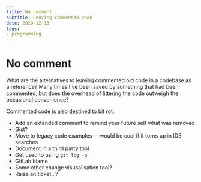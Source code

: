 ```yaml
---
title: No comment
subtitle: Leaving commented code
date: 2020-12-13
tags:
- programming
---
```


# No comment
What are the alternatives to leaving commented old code in a codebase as a
reference? Many times I've been saved by something that had been commented, but
does the overhead of littering the code outweigh the occasional convenience?

Commented code is also destined to bit rot.

- Add an extended comment to remind your future self what was removed
- Gist?
- Move to legacy code examples -- would be cool if it turns up in IDE searches
- Document in a third party tool
- Get used to using `git log -p`
- GitLab blame
- Some other change visusalisation tool?
- Raise an ticket...?
